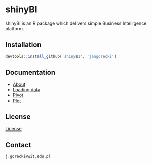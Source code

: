 # shinyBI

shinyBI is an R package which delivers simple Business Intelligence platform.

## Installation

```R
devtools::install_github('shinyBI', 'jangorecki')
```

## Documentation

 - [About](https://github.com/jangorecki/shinyBI/blob/master/inst/shinyBI/about.md)
 - [Loading data](https://github.com/jangorecki/shinyBI/blob/master/inst/shinyBI/source.md)
 - [Pivot](https://github.com/jangorecki/shinyBI/blob/master/inst/shinyBI/pivot.md)
 - [Plot](https://github.com/jangorecki/shinyBI/blob/master/inst/shinyBI/plot.md)

## License

[License](https://github.com/jangorecki/shinyBI/LINCENSE)

## Contact

`j.gorecki@wit.edu.pl`
